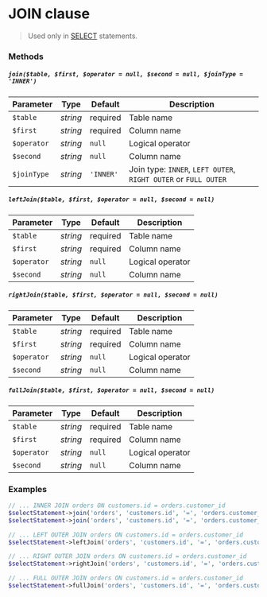 # JOIN clause

> Used only in [SELECT](https://github.com/FaaPz/Slim-PDO/blob/master/docs/Statement/SELECT.md) statements.

### Methods

##### `join($table, $first, $operator = null, $second = null, $joinType = 'INNER')`

Parameter | Type | Default | Description
--- | --- | --- | ---
`$table` | *string* | required | Table name
`$first` | *string* | required | Column name
`$operator` | *string* | `null` | Logical operator
`$second` | *string* | `null` | Column name
`$joinType` | *string* | `'INNER'` | Join type: `INNER`, `LEFT OUTER`, `RIGHT OUTER` or `FULL OUTER`

##### `leftJoin($table, $first, $operator = null, $second = null)`

Parameter | Type | Default | Description
--- | --- | --- | ---
`$table` | *string* | required | Table name
`$first` | *string* | required | Column name
`$operator` | *string* | `null` | Logical operator
`$second` | *string* | `null` | Column name

##### `rightJoin($table, $first, $operator = null, $second = null)`

Parameter | Type | Default | Description
--- | --- | --- | ---
`$table` | *string* | required | Table name
`$first` | *string* | required | Column name
`$operator` | *string* | `null` | Logical operator
`$second` | *string* | `null` | Column name

##### `fullJoin($table, $first, $operator = null, $second = null)`

Parameter | Type | Default | Description
--- | --- | --- | ---
`$table` | *string* | required | Table name
`$first` | *string* | required | Column name
`$operator` | *string* | `null` | Logical operator
`$second` | *string* | `null` | Column name

### Examples

```php
// ... INNER JOIN orders ON customers.id = orders.customer_id
$selectStatement->join('orders', 'customers.id', '=', 'orders.customer_id');
$selectStatement->join('orders', 'customers.id', '=', 'orders.customer_id', 'INNER');

// ... LEFT OUTER JOIN orders ON customers.id = orders.customer_id
$selectStatement->leftJoin('orders', 'customers.id', '=', 'orders.customer_id');

// ... RIGHT OUTER JOIN orders ON customers.id = orders.customer_id
$selectStatement->rightJoin('orders', 'customers.id', '=', 'orders.customer_id');

// ... FULL OUTER JOIN orders ON customers.id = orders.customer_id
$selectStatement->fullJoin('orders', 'customers.id', '=', 'orders.customer_id');
```
